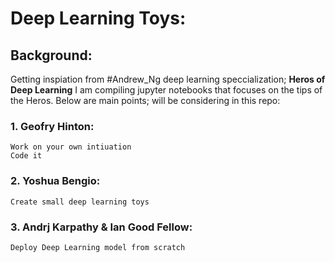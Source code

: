 # Deep Learning Toys:

## Background:
Getting inspiation from #Andrew_Ng deep learning speccialization; **Heros of Deep Learning** I am compiling jupyter notebooks that focuses on the tips of the Heros. Below are main points; will be considering in this repo:

### 1. Geofry Hinton:
    Work on your own intiuation
    Code it
    
### 2. Yoshua Bengio:
    Create small deep learning toys
    
### 3. Andrj Karpathy & Ian Good Fellow: 
    Deploy Deep Learning model from scratch
    
 
